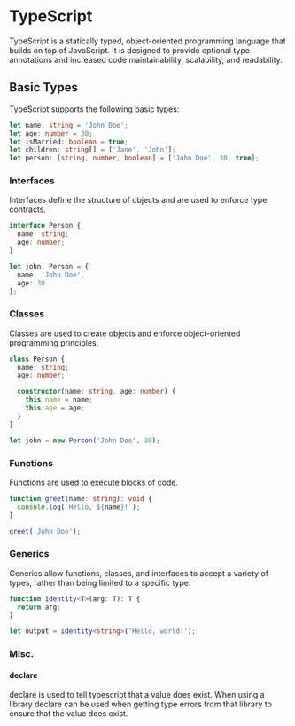# TypeScript

TypeScript is a statically typed, object-oriented programming language that builds on top of JavaScript. It is designed to provide optional type annotations and increased code maintainability, scalability, and readability.

## Basic Types

TypeScript supports the following basic types:

```typescript
let name: string = 'John Doe';
let age: number = 30;
let isMarried: boolean = true;
let children: string[] = ['Jane', 'John'];
let person: [string, number, boolean] = ['John Doe', 30, true];
```

### Interfaces

Interfaces define the structure of objects and are used to enforce type contracts.

```typescript
interface Person {
  name: string;
  age: number;
}

let john: Person = {
  name: 'John Doe',
  age: 30
};
```

### Classes

Classes are used to create objects and enforce object-oriented programming principles.

```typescript
class Person {
  name: string;
  age: number;

  constructor(name: string, age: number) {
    this.name = name;
    this.age = age;
  }
}

let john = new Person('John Doe', 30);
```

### Functions

Functions are used to execute blocks of code.

```typescript
function greet(name: string): void {
  console.log(`Hello, ${name}!`);
}

greet('John Doe');
```

### Generics

Generics allow functions, classes, and interfaces to accept a variety of types, rather than being limited to a specific type.

```typescript
function identity<T>(arg: T): T {
  return arg;
}

let output = identity<string>('Hello, world!');
```

### Misc.
#### declare
declare is used to tell typescript that a value does exist. When using a library declare can be used when getting type errors from that library to ensure that the value does exist. 
